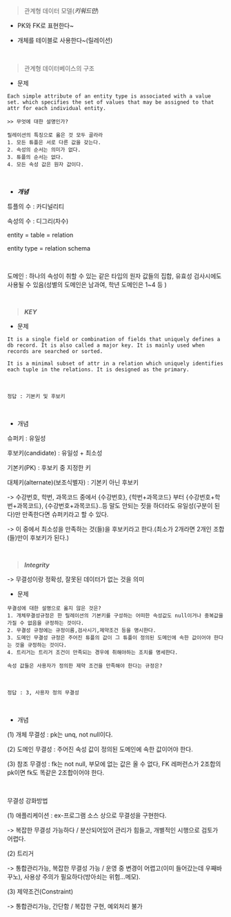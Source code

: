 > 관계형 데이터 모델(***키워드만***)

- PK와 FK로 표현한다~

- 개체를 테이블로 사용한다~(릴레이션)

<br/>

> 관계형 데이터베이스의 구조

- 문제

```
Each simple attribute of an entity type is associated with a value set. which specifies the set of values that may be assigned to that attr for each individual entity.

>> 무엇에 대한 설명인가?
```

```
릴레이션의 특징으로 옳은 것 모두 골라라
1. 모든 튜플은 서로 다른 값을 갖는다.
2. 속성의 순서는 의미가 없다.
3. 튜플의 순서는 없다.
4. 모든 속성 값은 원자 값이다.
```

<br/>

- ***개념***

튜플의 수 : 카디널리티

속성의 수 : 디그리(차수)

entity = table = relation

entity type = relation schema

<br/>

도메인 : 하나의 속성이 취할 수 있는 같은 타입의 원자 값들의 집합, 유효성 검사시에도 사용될 수 있음(성별의 도메인은 남과여, 학년 도메인은 1~4 등
)

<br/>

> ***KEY***

- 문제

```
It is a single field or combination of fields that uniquely defines a db record. It is also called a major key. It is mainly used when records are searched or sorted.
```

```
It is a minimal subset of attr in a relation which uniquely identifies each tuple in the relations. It is designed as the primary.
```

<br/>

`정답 : 기본키 및 후보키`

<br/>

- 개념

슈퍼키 : 유일성

후보키(candidate) : 유일성 + 최소성

기본키(PK) : 후보키 중 지정한  키

대체키(alternate)(보조식별자) : 기본키 아닌 후보키

-> 수강번호, 학번, 과목코드 중에서 {수강번호}, {학번+과목코드} 부터 {수강번호+학번+과목코드}, {수강번호+과목코드}..등 말도 안되는 짓을 하더라도 유일성(구분이 된다)만 만족한다면 슈퍼키라고 할 수 있다.

-> 이 중에서 최소성을 만족하는 것(들)을 후보키라고 한다.(최소가 2개라면 2개인 조합(들)만이 후보키가 된다.)

<br/>

> ***Integrity***

-> 무결성이랑 정확성, 잘못된 데이터가 없는 것을 의미


- 문제

```
무결성에 대한 설명으로 옳지 않은 것은?
1. 개체무결성규정은 한 릴레이션의 기본키를 구성하는 어떠한 속성값도 null이거나 중복값을 가질 수 없음을 규정하는 것이다.
2. 무결성 규정에는 규정이름,검사시기,제약조건 등을 명시한다.
3. 도메인 무결성 규정은 주어진 튜플의 값이 그 튜플이 정의된 도메인에 속한 값이어야 한다는 것을 규정하는 것이다.
4. 트리거는 트리거 조건이 만족되는 경우에 취해야하는 조치를 명세한다.
```

```
속성 값들은 사용자가 정의한 제약 조건을 만족해야 한다는 규정은?
```

<br/>

`정답 : 3, 사용자 정의 무결성`

<br/>

- 개념

(1) 개체 무결성 : pk는 unq, not null이다.

(2) 도메인 무결성 : 주어진 속성 값이 정의된 도메인에 속한 값이어야 한다.

(3) 참조 무결성 : fk는 not null, 부모에 없는 값은 올 수 없다, FK 레퍼런스가 2조합의 pk이면 fk도 똑같은 2조합이어야 한다.

<br/>

무결성 강화방법

(1) 애플리케이션 : ex-프로그램 소스 상으로 무결성을 구현한다.

-> 복잡한 무결성 가능하다 / 분산되어있어 관리가 힘들고, 개별적인 시행으로 검토가 어렵다.

(2) 트리거

-> 통합관리가능, 복잡한 무결성 가능 / 운영 중 변경이 어렵고(이미 들어갔는데 우째바꾸노), 사용상 주의가 필요하다(방아쇠는 위험...메모).

(3) 제약조건(Constraint)

-> 통합관리가능, 간단함 / 복잡한 구현, 예외처리 불가